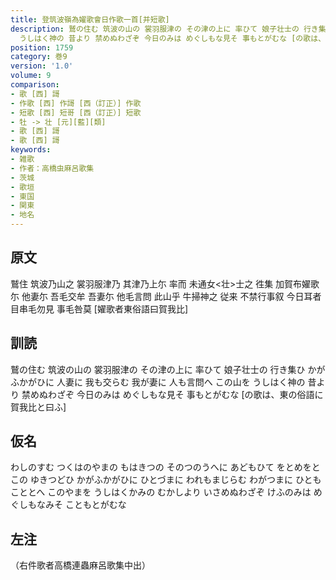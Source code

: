 ```yaml
---
title: 登筑波嶺為嬥歌會日作歌一首[并短歌]
description: 鷲の住む 筑波の山の 裳羽服津の その津の上に 率ひて 娘子壮士の 行き集ひ かがふかがひに 人妻に 我も交らむ 我が妻に 人も言問へ この山を
  うしはく神の 昔より 禁めぬわざぞ 今日のみは めぐしもな見そ 事もとがむな [の歌は、東の俗語に賀我比と曰ふ]
position: 1759
category: 巻9
version: '1.0'
volume: 9
comparison:
- 歌 [西] 謌
- 作歌 [西] 作謌 [西（訂正）] 作歌
- 短歌 [西] 短哥 [西（訂正）] 短歌
- 牡 -> 壮 [元][藍][類]
- 歌 [西] 謌
- 歌 [西] 謌
keywords:
- 雑歌
- 作者：高橋虫麻呂歌集
- 茨城
- 歌垣
- 東国
- 関東
- 地名
---
```


## 原文

鷲住 筑波乃山之 裳羽服津乃 其津乃上尓 率而 未通女<壮>士之 徃集 加賀布嬥歌尓 他妻尓 吾毛交牟 吾妻尓 他毛言問 此山乎 牛掃神之 従来 不禁行事叙 今日耳者 目串毛勿見 事毛咎莫 [嬥歌者東俗語曰賀我比]

## 訓読

鷲の住む 筑波の山の 裳羽服津の その津の上に 率ひて 娘子壮士の 行き集ひ かがふかがひに 人妻に 我も交らむ 我が妻に 人も言問へ この山を うしはく神の 昔より 禁めぬわざぞ 今日のみは めぐしもな見そ 事もとがむな [の歌は、東の俗語に賀我比と曰ふ]

## 仮名

わしのすむ つくはのやまの もはきつの そのつのうへに あどもひて をとめをとこの ゆきつどひ かがふかがひに ひとづまに われもまじらむ わがつまに ひともこととへ このやまを うしはくかみの むかしより いさめぬわざぞ けふのみは めぐしもなみそ こともとがむな

## 左注

（右件歌者高橋連蟲麻呂歌集中出）
